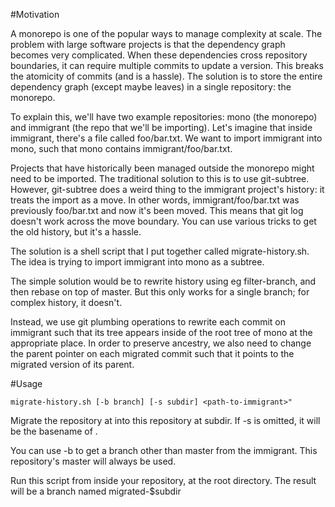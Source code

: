 #Motivation

A monorepo is one of the popular ways to manage complexity at scale.
The problem with large software projects is that the dependency graph
becomes very complicated.  When these dependencies cross repository
boundaries, it can require multiple commits to update a version.  This
breaks the atomicity of commits (and is a hassle).  The solution is to
store the entire dependency graph (except maybe leaves) in a single
repository: the monorepo.

To explain this, we'll have two example repositories: mono (the
monorepo) and immigrant (the repo that we'll be importing).  Let's
imagine that inside immigrant, there's a file called foo/bar.txt.  We
want to import immigrant into mono, such that mono contains
immigrant/foo/bar.txt.

Projects that have historically been managed outside the monorepo
might need to be imported.  The traditional solution to this is to use
git-subtree.  However, git-subtree does a weird thing to the immigrant
project's history: it treats the import as a move. In other words,
immigrant/foo/bar.txt was previously foo/bar.txt and now it's been
moved.  This means that git log doesn't work across the move boundary.
You can use various tricks to get the old history, but it's a hassle.

The solution is a shell script that I put together called
migrate-history.sh.  The idea is trying to import immigrant into mono
as a subtree.

The simple solution would be to rewrite history using eg
filter-branch, and then rebase on top of master.  But this only works
for a single branch; for complex history, it doesn't.

Instead, we use git plumbing operations to rewrite each commit on
immigrant such that its tree appears inside of the root tree of mono
at the appropriate place.  In order to preserve ancestry, we also need
to change the parent pointer on each migrated commit such that it
points to the migrated version of its parent.

#Usage

	migrate-history.sh [-b branch] [-s subdir] <path-to-immigrant>"

Migrate the repository at <path-to-repo> into this repository at
subdir.  If -s is omitted, it will be the basename of
<path-to-repo>.

You can use -b to get a branch other than master from the immigrant.
This repository's master will always be used.

Run this script from inside your repository, at the root directory.  The
result will be a branch named migrated-\$subdir
